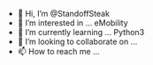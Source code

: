 - 👋 Hi, I’m @StandoffSteak
- 👀 I’m interested in ... eMobility
- 🌱 I’m currently learning ... Python3
- 💞️ I’m looking to collaborate on ...
- 📫 How to reach me ...

<!---
StandoffSteak/StandoffSteak is a ✨ special ✨ repository because its `README.md` (this file) appears on your GitHub profile.
You can click the Preview link to take a look at your changes.
--->

